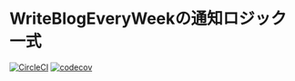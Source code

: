 # WriteBlogEveryWeekの通知ロジック一式

[![CircleCI](https://circleci.com/gh/write-blog-every-week/write-blog-every-week-remind.svg?style=svg)](https://circleci.com/gh/write-blog-every-week/write-blog-every-week-remind)
[![codecov](https://codecov.io/gh/write-blog-every-week/write-blog-every-week-remind/branch/master/graph/badge.svg)](https://codecov.io/gh/write-blog-every-week/write-blog-every-week-remind)
